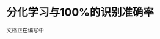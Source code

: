 # 分化学习与100%的识别准确率

文档正在编写中

<!--请忽略本文档的学术性！！！

分化学习名称来自细胞分化过程，因为深度学习总给我一种干细胞的感觉，潜力巨大但是没啥能力，所以我想到了细胞的分化过程，对模型施加一定的数据模拟环境因素影响，从而促进模型向不同的方向分化。

在存在过拟合的情况下，模型是不可能达到100%的训练准确率，所以分化学习放开了泛化的限制，分化学习只需要实现对一份数据集的100%准确率就可以了，在此之外，我也希望分化学习能够具有一定的泛化性来提高使用体验。

在当前，--!>

